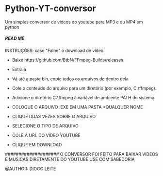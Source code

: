 # Python-YT-conversor
Um simples conversor de videos do youtube para MP3 e ou MP4 em python
##### READ ME #####
INSTRUÇÕES:
caso "Falhe" o download de video
- Baixe https://github.com/BtbN/FFmpeg-Builds/releases
- Extraia
- Vá até a pasta bin, copie todos os arquivos de dentro dela
- Cole o conteúdo do arquivo para um diretório (por exemplo, C:\ffmpeg).
- Adicione o diretório C:\ffmpeg à variável de ambiente PATH do sistema.
  
- COLOQUE O ARQUIVO .EXE EM UMA PASTA *QUALQUER NOME
- CLIQUE DUAS VEZES SOBRE O ARQUIVO
- SELECIONE O TIPO DE ARQUIVO
- COLE A URL DO VIDEO YOUTUBE
- CLIQUE EM DOWNLOAD

####################
O CONVERSOR FOI FEITO PARA BAIXAR VIDEOS E MUSICAS DIRETAMENTE DO YOUTUBE
USE COM SABEDORIA 

@AUTHOR: DIOGO LEITE
